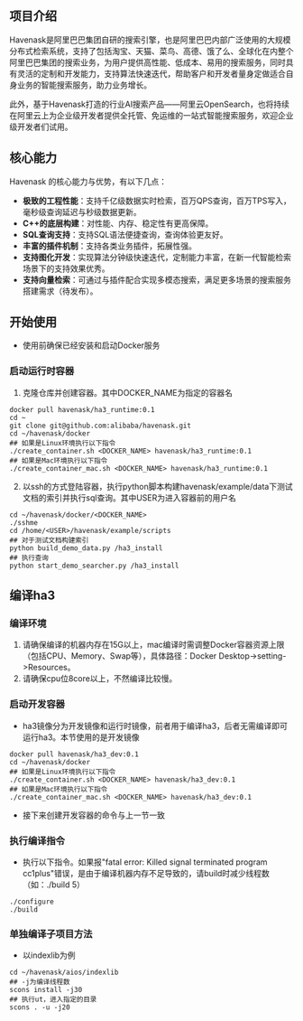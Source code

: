 ## 项目介绍
Havenask是阿里巴巴集团自研的搜索引擎，也是阿里巴巴内部广泛使用的大规模分布式检索系统，支持了包括淘宝、天猫、菜鸟、高德、饿了么、全球化在内整个阿里巴巴集团的搜索业务，为用户提供高性能、低成本、易用的搜索服务，同时具有灵活的定制和开发能力，支持算法快速迭代，帮助客户和开发者量身定做适合自身业务的智能搜索服务，助力业务增长。

此外，基于Havenask打造的行业AI搜索产品——阿里云OpenSearch，也将持续在阿里云上为企业级开发者提供全托管、免运维的一站式智能搜索服务，欢迎企业级开发者们试用。
## 核心能力
Havenask 的核心能力与优势，有以下几点：
* <strong>极致的工程性能</strong>：支持千亿级数据实时检索，百万QPS查询，百万TPS写入，毫秒级查询延迟与秒级数据更新。
* <strong>C++的底层构建</strong>：对性能、内存、稳定性有更高保障。
* <strong>SQL查询支持</strong>：支持SQL语法便捷查询，查询体验更友好。
* <strong>丰富的插件机制</strong>：支持各类业务插件，拓展性强。
* <strong>支持图化开发</strong>：实现算法分钟级快速迭代，定制能力丰富，在新一代智能检索场景下的支持效果优秀。
* <strong>支持向量检索</strong>：可通过与插件配合实现多模态搜索，满足更多场景的搜索服务搭建需求（待发布）。



## 开始使用
* 使用前确保已经安装和启动Docker服务
### 启动运行时容器
1. 克隆仓库并创建容器。其中DOCKER_NAME为指定的容器名
```
docker pull havenask/ha3_runtime:0.1
cd ~
git clone git@github.com:alibaba/havenask.git
cd ~/havenask/docker
## 如果是Linux环境执行以下指令
./create_container.sh <DOCKER_NAME> havenask/ha3_runtime:0.1
## 如果是Mac环境执行以下指令
./create_container_mac.sh <DOCKER_NAME> havenask/ha3_runtime:0.1
```
2. 以ssh的方式登陆容器，执行python脚本构建havenask/example/data下测试文档的索引并执行sql查询。其中USER为进入容器前的用户名 
```
cd ~/havenask/docker/<DOCKER_NAME>
./sshme
cd /home/<USER>/havenask/example/scripts
## 对于测试文档构建索引
python build_demo_data.py /ha3_install
## 执行查询
python start_demo_searcher.py /ha3_install
```
## 编译ha3
### 编译环境
1. 请确保编译的机器内存在15G以上，mac编译时需调整Docker容器资源上限（包括CPU、Memory、Swap等），具体路径：Docker Desktop->setting->Resources。
2. 请确保cpu位8core以上，不然编译比较慢。
### 启动开发容器
* ha3镜像分为开发镜像和运行时镜像，前者用于编译ha3，后者无需编译即可运行ha3。本节使用的是开发镜像
```
docker pull havenask/ha3_dev:0.1
cd ~/havenask/docker
## 如果是Linux环境执行以下指令
./create_container.sh <DOCKER_NAME> havenask/ha3_dev:0.1
## 如果是Mac环境执行以下指令
./create_container_mac.sh <DOCKER_NAME> havenask/ha3_dev:0.1
```
* 接下来创建开发容器的命令与上一节一致
  
### 执行编译指令
* 执行以下指令。如果报"fatal error: Killed signal terminated program cc1plus"错误，是由于编译机器内存不足导致的，请build时减少线程数（如：./build 5）
```
./configure
./build
```
### 单独编译子项目方法
* 以indexlib为例
```
cd ~/havenask/aios/indexlib
## -j为编译线程数
scons install -j30
## 执行ut，进入指定的目录
scons . -u -j20
```
